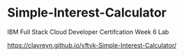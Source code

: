 # Simple-Interest-Calculator

IBM Full Stack Cloud Developer Certifcation Week 6 Lab

https://clayreyn.github.io/vftvk-Simple-Interest-Calculator/